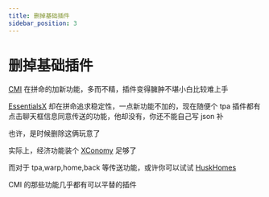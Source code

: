 ```yaml
---
title: 删掉基础插件
sidebar_position: 3
---
```


# 删掉基础插件

[CMI](./CMI/) 在拼命的加新功能，多而不精，插件变得臃肿不堪小白比较难上手

[EssentialsX](./EssentialsX/) 却在拼命追求稳定性，一点新功能不加的，现在随便个 tpa 插件都有点击聊天框信息同意传送的功能，他却没有，你还不能自己写 json 补

也许，是时候删除这俩玩意了

实际上，经济功能装个 [XConomy](../../Front-Plugin/XConomy.md) 足够了

而对于 tpa,warp,home,back 等传送功能，或许你可以试试 [HuskHomes](https://www.spigotmc.org/resources/.83767/)

CMI 的那些功能几乎都有可以平替的插件
